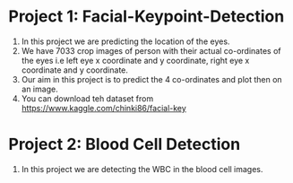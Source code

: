 #  Project 1: Facial-Keypoint-Detection

1) In this project we are predicting the location of the eyes. 
2) We have 7033 crop images of person with their actual co-ordinates of the eyes i.e left eye x coordinate and y coordinate, right eye x coordinate and y coordinate.
3) Our aim in this project is to predict the 4 co-ordinates and plot then on an image.
4) You can download teh dataset from https://www.kaggle.com/chinki86/facial-key

# Project 2: Blood Cell Detection 

1) In this project we are detecting the WBC in the blood cell images.
